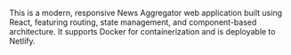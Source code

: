 This is a modern, responsive News Aggregator web application built using React, featuring routing, state management, and component-based architecture. It supports Docker for containerization and is deployable to Netlify.
